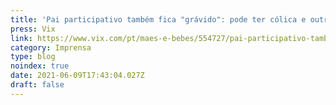 ```yaml
---
title: 'Pai participativo também fica "grávido": pode ter cólica e outros 2 sintomas de mãe'
press: Vix
link: https://www.vix.com/pt/maes-e-bebes/554727/pai-participativo-tambem-fica-gravido-pode-ter-colica-e-outros-2-sintomas-de-mae
category: Imprensa
type: blog
noindex: true
date: 2021-06-09T17:43:04.027Z
draft: false
---
```

